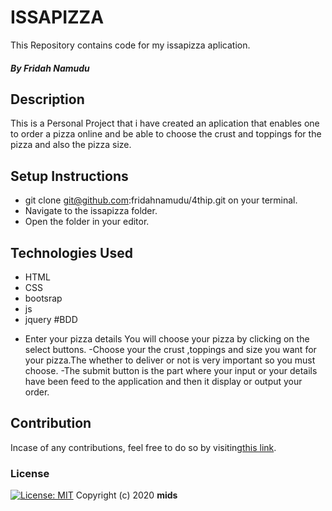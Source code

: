 # ISSAPIZZA
This Repository contains code for my issapizza aplication.
##### By Fridah Namudu
## Description
This is a Personal Project that i have created an aplication that enables one to order a pizza online and be able to choose the crust and toppings for the pizza and also the pizza size. 
              </div>  
## Setup Instructions
* git clone git@github.com:fridahnamudu/4thip.git on your terminal.
* Navigate to the issapizza folder.
* Open the folder in your editor.
## Technologies Used
* HTML
* CSS
* bootsrap
* js
* jquery
#BDD
- Enter your pizza details
 You will choose your pizza by clicking on the select buttons.
 -Choose your  the crust ,toppings and size you want for your pizza.The whether to deliver or not is very important so you must choose.
 -The submit button is the part where your input or your details have been feed to the application and then it display or output your order. 
 ## Contribution
Incase of any contributions, feel free to do so by visiting[this link]().
### License
[![License: MIT](https://img.shields.io/badge/License-MIT-yellow.svg)](https://opensource.org/licenses/MIT)
Copyright (c) 2020 **mids**


